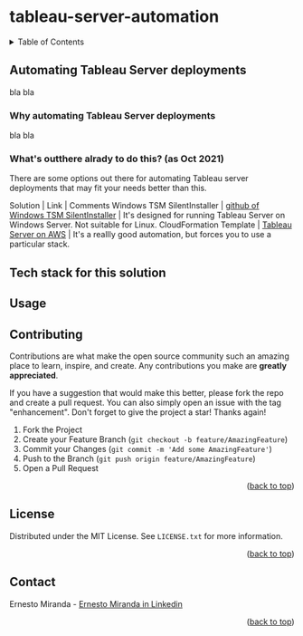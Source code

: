 # tableau-server-automation

<!-- TABLE OF CONTENTS -->
<details>
  <summary>Table of Contents</summary>
  <ol>
    <li>
      <a href="#Automating Tableau Server deployments">Automating Tableau Server deployments</a>
      <ul>
        <li><a href="#Why automating Tableau Server deployments">Why automating Tableau Server deployments</a></li>
        <li><a href="#What's outthere alrady to do this? (as Oct 2021)">What's outthere alrady to do this? (as Oct 2021)</a></li>
      </ul>
    </li>
    <li><a href="#Tech stack for this solution">Tech stack for this solution</a></li>
    <li><a href="#Usage">Usage</a></li>
    <li><a href="#contributing">Contributing</a></li>
    <li><a href="#license">License</a></li>
    <li><a href="#contact">Contact</a></li>
  </ol>
</details>


## Automating Tableau Server deployments
bla bla
### Why automating Tableau Server deployments
bla bla
### What's outthere alrady to do this? (as Oct 2021)
There are some options out there for automating Tableau server deployments that may fit your needs better than this.

 Solution | Link | Comments
 Windows TSM SilentInstaller | [github of Windows TSM SilentInstaller](https://github.com/tableau/server-install-script-samples/tree/master/windows/tsm/SilentInstaller) | It's designed for running Tableau Server on Windows Server. Not suitable for Linux.
 CloudFormation Template | [Tableau Server on AWS](https://aws.amazon.com/quickstart/architecture/tableau-server/) | It's a reallly good automation, but forces you to use a particular stack.

## Tech stack for this solution

## Usage

<!-- CONTRIBUTING -->
## Contributing

Contributions are what make the open source community such an amazing place to learn, inspire, and create. Any contributions you make are **greatly appreciated**.

If you have a suggestion that would make this better, please fork the repo and create a pull request. You can also simply open an issue with the tag "enhancement".
Don't forget to give the project a star! Thanks again!

1. Fork the Project
2. Create your Feature Branch (`git checkout -b feature/AmazingFeature`)
3. Commit your Changes (`git commit -m 'Add some AmazingFeature'`)
4. Push to the Branch (`git push origin feature/AmazingFeature`)
5. Open a Pull Request

<p align="right">(<a href="#top">back to top</a>)</p>

<!-- LICENSE -->
## License

Distributed under the MIT License. See `LICENSE.txt` for more information.

<p align="right">(<a href="#top">back to top</a>)</p>



<!-- CONTACT -->
## Contact

Ernesto Miranda - [Ernesto Miranda in Linkedin](https://www.linkedin.com/in/ernesto-diaz-miranda/) 


<p align="right">(<a href="#top">back to top</a>)</p>
